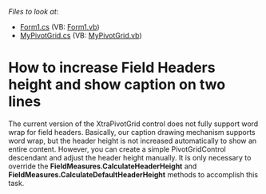 <!-- default file list -->
*Files to look at*:

* [Form1.cs](./CS/WindowsApplication53/Form1.cs) (VB: [Form1.vb](./VB/WindowsApplication53/Form1.vb))
* [MyPivotGrid.cs](./CS/WindowsApplication53/MyPivotGrid.cs) (VB: [MyPivotGrid.vb](./VB/WindowsApplication53/MyPivotGrid.vb))
<!-- default file list end -->
# How to increase Field Headers height and show caption on two lines


<p>The current version of the XtraPivotGrid control does not fully support word wrap for field headers. Basically, our caption drawing mechanism supports word wrap, but the header height is not increased automatically to show an entire content. However, you can create a simple PivotGridControl descendant and adjust the header height manually. It is only necessary to override the <strong>FieldMeasures.CalculateHeaderHeight</strong> and <strong>FieldMeasures.CalculateDefaultHeaderHeight</strong> methods to accomplish this task.</p>

<br/>



